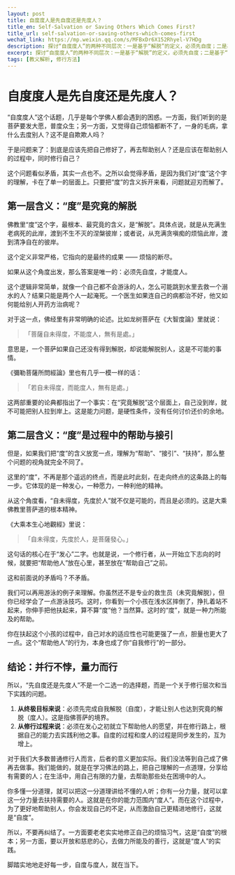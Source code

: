 ```yaml
---
layout: post
title: 自度度人是先自度还是先度人？
title_en: Self-Salvation or Saving Others Which Comes First?
title_url: self-salvation-or-saving-others-which-comes-first
wechat_link: https://mp.weixin.qq.com/s/MFBxDr6X152Rhyel-V7HDg
description: 探讨“自度度人”的两种不同层次：一是基于“解脱”的定义，必须先自度；二是基于“帮助”的定义，可在自度的同时度人。文章通过佛经论证和譬喻，阐明二者并行不悖，是不同阶段的修行实践。
excerpt: 探讨“自度度人”的两种不同层次：一是基于“解脱”的定义，必须先自度；二是基于“帮助”的定义，可在自度的同时度人。文章通过佛经论证和譬喻，阐明二者并行不悖，是不同阶段的修行实践。
tags: [教义解析, 修行方法]
---
```


# 自度度人是先自度还是先度人？

“自度度人”这个话题，几乎是每个学佛人都会遇到的困惑。一方面，我们听到的是菩萨要发大愿，普度众生；另一方面，又觉得自己烦恼都断不了，一身的毛病，拿什么去度别人？这不是自欺欺人吗？

于是问题来了：到底是应该先把自己修好了，再去帮助别人？还是应该在帮助别人的过程中，同时修行自己？

这个问题看似矛盾，其实一点也不。之所以会觉得矛盾，是因为我们对“度”这个字的理解，卡在了单一的层面上。只要把“度”的含义拆开来看，问题就迎刃而解了。

## 第一层含义：“度”是究竟的解脱

佛教里“度”这个字，最根本、最究竟的含义，是“解脱”。具体点说，就是从充满生老病死的此岸，渡到不生不灭的涅槃彼岸；或者说，从充满贪嗔痴的烦恼此岸，渡到清净自在的彼岸。

这个定义非常严格，它指向的是最终的成果 —— 烦恼的断尽。

如果从这个角度出发，那么答案是唯一的：必须先自度，才能度人。

这个逻辑非常简单，就像一个自己都不会游泳的人，怎么可能跳到水里去救一个溺水的人？结果只能是两个人一起淹死。一个医生如果连自己的病都治不好，他又如何能给别人开药方治病呢？

对于这一点，佛经里有非常明确的论述。比如龙树菩萨在《大智度論》里就说：

> 「菩薩自未得度，不能度人，無有是處。」

意思是，一个菩萨如果自己还没有得到解脱，却说能解脱别人，这是不可能的事情。

《彌勒菩薩所問經論》里也有几乎一模一样的话：

> 「若自未得度，而能度人，無有是處。」

这两部重要的论典都指出了一个事实：在“究竟解脱”这个层面上，自己没到岸，就不可能把别人拉到岸上。这是能力问题，是硬性条件，没有任何讨价还价的余地。

## 第二层含义：“度”是过程中的帮助与接引

但是，如果我们把“度”的含义放宽一点，理解为“帮助”、“接引”、“扶持”，那么整个问题的视角就完全不同了。

这里的“度”，不再是那个遥远的终点，而是此时此刻，在走向终点的这条路上的每一步。它体现的是一种发心，一种愿力，一种利他的精神。

从这个角度看，“自未得度，先度於人”就不仅是可能的，而且是必须的。这是大乘佛教里菩萨道的根本精神。

《大乘本生心地觀經》里说：

> 「自未得度，先度於人，是菩薩發心。」

这句话的核心在于“发心”二字。也就是说，一个修行者，从一开始立下志向的时候，就要把“帮助他人”放在心里，甚至放在“帮助自己”之前。

这和前面说的矛盾吗？不矛盾。

我们可以再用游泳的例子来理解。你虽然还不是专业的救生员（未究竟解脱），但你已经学会了一点游泳技巧。这时，你看到一个小孩在浅水区摔倒了，挣扎着站不起来，你伸手把他扶起来，算不算“度”他？当然算。这时的“度”，就是一种力所能及的帮助。

你在扶起这个小孩的过程中，自己对水的适应性也可能更强了一点，胆量也更大了一点。这个“帮助他人”的行为，本身也成了你“自我修行”的一部分。

## 结论：并行不悖，量力而行

所以，“先自度还是先度人”不是一个二选一的选择题，而是一个关于修行层次和当下实践的问题。

1.  **从终极目标来说**：必须先完成自我解脱（自度），才能让别人也达到究竟的解脱（度人）。这是指佛菩萨的境界。
2.  **从修行过程来说**：必须在发心之初就立下帮助他人的愿望，并在修行路上，根据自己的能力去实践利他之事。自度的过程和度人的过程是同步发生的，互为增上。

对于我们大多数普通修行人而言，后者的意义更加实际。我们没法等到自己成了佛再去做事。我们能做的，就是在学习佛法的路上，把自己理解的一点道理，分享给有需要的人；在生活中，用自己有限的力量，去帮助那些处在困境中的人。

你多懂一分道理，就可以把这一分道理讲给不懂的人听；你有一分力量，就可以拿这一分力量去扶持需要的人。这就是在你的能力范围内“度人”。而在这个过程中，为了更好地帮助别人，你会发现自己的不足，从而激励自己更精进地修行，这就是“自度”。

所以，不要再纠结了。一方面要老老实实地修正自己的烦恼习气，这是“自度”的根本；另一方面，要以开放和慈悲的心，去做力所能及的善行，这就是“度人”的实践。

脚踏实地地走好每一步，自度与度人，就在当下。